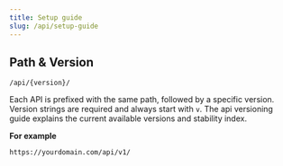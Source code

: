 ```yaml
---
title: Setup guide
slug: /api/setup-guide
---
```


## Path & Version

```
/api/{version}/
```

Each API is prefixed with the same path, followed by a specific version. Version strings are required and always start with `v`. The api versioning guide explains the current available versions and stability index.

**For example**

```
https://yourdomain.com/api/v1/
```
